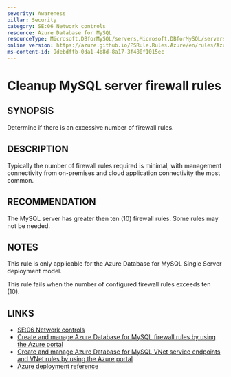 ```yaml
---
severity: Awareness
pillar: Security
category: SE:06 Network controls
resource: Azure Database for MySQL
resourceType: Microsoft.DBforMySQL/servers,Microsoft.DBforMySQL/servers/firewallRules
online version: https://azure.github.io/PSRule.Rules.Azure/en/rules/Azure.MySQL.FirewallRuleCount/
ms-content-id: 9debdffb-0da1-4b8d-8a17-3f480f1015ec
---
```


# Cleanup MySQL server firewall rules

## SYNOPSIS

Determine if there is an excessive number of firewall rules.

## DESCRIPTION

Typically the number of firewall rules required is minimal, with management connectivity from on-premises and cloud application connectivity the most common.

## RECOMMENDATION

The MySQL server has greater then ten (10) firewall rules.
Some rules may not be needed.

## NOTES

This rule is only applicable for the Azure Database for MySQL Single Server deployment model.

This rule fails when the number of configured firewall rules exceeds ten (10).

## LINKS

- [SE:06 Network controls](https://learn.microsoft.com/azure/well-architected/security/networking)
- [Create and manage Azure Database for MySQL firewall rules by using the Azure portal](https://learn.microsoft.com/azure/mysql/single-server/how-to-manage-firewall-using-portal)
- [Create and manage Azure Database for MySQL VNet service endpoints and VNet rules by using the Azure portal](https://learn.microsoft.com/azure/mysql/single-server/how-to-manage-vnet-using-portal)
- [Azure deployment reference](https://learn.microsoft.com/azure/templates/microsoft.dbformysql/servers)
